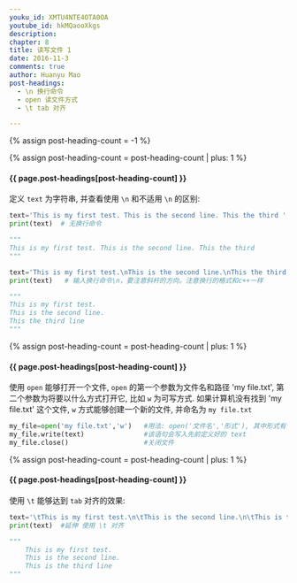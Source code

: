 ```yaml
---
youku_id: XMTU4NTE4OTA0OA
youtube_id: hkMQaooXkgs
description: 
chapter: 8
title: 读写文件 1
date: 2016-11-3
comments: true
author: Huanyu Mao
post-headings:
  - \n 换行命令
  - open 读文件方式
  - \t tab 对齐

---
```

{% assign post-heading-count = -1 %}



{% assign post-heading-count = post-heading-count | plus: 1 %}
<h4 class="tut-h4-pad" id="{{ page.post-headings[post-heading-count] }}">{{ page.post-headings[post-heading-count] }}</h4>

定义 `text` 为字符串, 并查看使用 `\n` 和不适用 `\n` 的区别:

```python
text='This is my first test. This is the second line. This the third '
print(text)  # 无换行命令

"""
This is my first test. This is the second line. This the third
"""

text='This is my first test.\nThis is the second line.\nThis the third line'
print(text)   # 输入换行命令\n，要注意斜杆的方向。注意换行的格式和c++一样

"""
This is my first test.
This is the second line.
This the third line
"""
```



{% assign post-heading-count = post-heading-count | plus: 1 %}
<h4 class="tut-h4-pad" id="{{ page.post-headings[post-heading-count] }}">{{ page.post-headings[post-heading-count] }}</h4>

使用 `open` 能够打开一个文件, `open` 的第一个参数为文件名和路径 'my file.txt', 第二个参数为将要以什么方式打开它, 比如 `w` 为可写方式.
如果计算机没有找到 'my file.txt' 这个文件, `w` 方式能够创建一个新的文件, 并命名为 `my file.txt`

```python
my_file=open('my file.txt','w')   #用法: open('文件名','形式'), 其中形式有'w':write;'r':read.
my_file.write(text)               #该语句会写入先前定义好的 text
my_file.close()                   #关闭文件
```



{% assign post-heading-count = post-heading-count | plus: 1 %}
<h4 class="tut-h4-pad" id="{{ page.post-headings[post-heading-count] }}">{{ page.post-headings[post-heading-count] }}</h4>

使用 `\t` 能够达到 `tab` 对齐的效果: 

```python
text='\tThis is my first test.\n\tThis is the second line.\n\tThis is the third line'
print(text)  #延伸 使用 \t 对齐

"""
	This is my first test.
	This is the second line.
	This is the third line
"""
```





